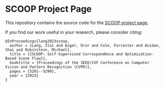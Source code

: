 # SCOOP Project Page

This repository contains the source code for the [SCOOP project page](https://itailang.github.io/SCOOP/).

If you find our work useful in your research, please consider citing:

	@InProceedings{lang2023scoop,
	  author = {Lang, Itai and Aiger, Dror and Cole, Forrester and Avidan, Shai and Rubinstein, Michael},
	  title = {{SCOOP: Self-Supervised Correspondence and Optimization-Based Scene Flow}},
	  booktitle = {Proceedings of the IEEE/CVF Conference on Computer Vision and Pattern Recognition (CVPR)},
	  pages = {5281--5290},
	  year = {2023}
	}
